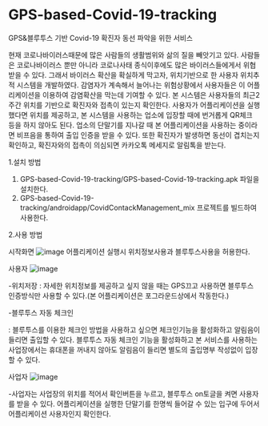 # GPS-based-Covid-19-tracking
GPS&블루투스 기반 Covid-19 확진자 동선 파악을 위한 서비스


현재 코로나바이러스때문에 많은 사람들의 생활범위와 삶의 질을 빼앗기고 있다. 사람들은 코로나바이러스 뿐만 아니라 코로나사태 종식이후에도 많은 바이러스들에게서 위협받을 수 있다. 그래서 바이러스 확산을 확실하게 막고자, 위치기반으로 한 사용자 위치추적 시스템을 개발하였다. 감염자가 계속해서 늘어나는 위험상황에서 사용자들은 이 어플리케이션을 이용하여 감염확산을 막는데 기여할 수 있다. 본 시스템은 사용자들의 최근2주간 위치를 기반으로 확진자와 접촉이 있는지 확인한다. 사용자가 어플리케이션을 실행했다면 위치를 제공하고, 본 시스템을 사용하는 업소에 입장할 때에 번거롭게 QR체크 등을 하지 않아도 된다. 업소의 단말기를 지나갈 때 본 어플리케이션을 사용하는 중이라면 비프음을 통하여 출입 인증을 받을 수 있다. 또한 확진자가 발생하면 동선이 겹치는지 확인하고, 확진자와의 접촉이 의심되면 카카오톡 메세지로 알림톡을 받는다. 


1.설치 방법
1) GPS-based-Covid-19-tracking/GPS-based-Covid-19-tracking.apk 파일을 설치한다.
2) GPS-based-Covid-19-tracking/androidapp/CovidContackManagement_mix 프로젝트를 빌드하여 사용한다.

2.사용 방법

시작화면
![image](https://user-images.githubusercontent.com/28720642/145001829-eb613ed5-5da0-4052-bc84-f261f93c2b50.png)
 어플리케이션 실행시 위치정보사용과 블루투스사용을 허용한다.

사용자
![image](https://user-images.githubusercontent.com/28720642/145001716-f6a76757-9842-492a-a5b8-219431c9d682.png)

-위치저장
 : 자세한 위치정보를 제공하고 싶지 않을 때는 GPS끄고 사용하면 블루투스 인증방식만 사용할 수 있다.(본 어플리케이션은 포그라운드상에서 작동한다.)

-블루투스 자동 체크인


 : 블루투스를 이용한 체크인 방법을 사용하고 싶으면 체크인기능을 활성화하고 알림음이 들리면 출입할 수 있다.
블루투스 자동 체크인 기능을 활성화하고 본 서비스를 사용하는 사업장에서는 휴대폰을 꺼내지 않아도 알림음이 들리면 별도의 출입명부 작성없이 입장할 수 있다.

사업자
![image](https://user-images.githubusercontent.com/28720642/145001757-8a91b6c6-a1a7-4291-8d4d-351ad687160a.png)

-사업자는 사업장의 위치를 적어서 확인버튼을 누르고, 블루투스 on토글을 켜면 사용자를 받을 수 있다. 어플리케이션을 실행한 단말기를 한명씩 들어갈 수 있는 입구에 두어서 어플리케이션 사용자인지 확인한다.
